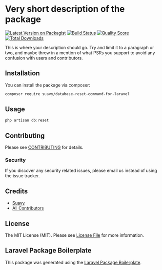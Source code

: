 # Very short description of the package

[![Latest Version on Packagist](https://img.shields.io/packagist/v/suavy/database-reset-command-for-laravel.svg?style=flat-square)](https://packagist.org/packages/suavy/database-reset-command-for-laravel)
[![Build Status](https://img.shields.io/travis/suavy/database-reset-command-for-laravel/master.svg?style=flat-square)](https://travis-ci.org/suavy/database-reset-command-for-laravel)
[![Quality Score](https://img.shields.io/scrutinizer/g/suavy/database-reset-command-for-laravel.svg?style=flat-square)](https://scrutinizer-ci.com/g/suavy/database-reset-command-for-laravel)
[![Total Downloads](https://img.shields.io/packagist/dt/suavy/database-reset-command-for-laravel.svg?style=flat-square)](https://packagist.org/packages/suavy/database-reset-command-for-laravel)

This is where your description should go. Try and limit it to a paragraph or two, and maybe throw in a mention of what PSRs you support to avoid any confusion with users and contributors.

## Installation

You can install the package via composer:

``` bash
composer require suavy/database-reset-command-for-laravel
```

## Usage

``` bash
php artisan db:reset
```

## Contributing

Please see [CONTRIBUTING](CONTRIBUTING.md) for details.

### Security

If you discover any security related issues, please email us instead of using the issue tracker.

## Credits

- [Suavy](https://github.com/suavy)
- [All Contributors](../../contributors)

## License

The MIT License (MIT). Please see [License File](LICENSE.md) for more information.

## Laravel Package Boilerplate

This package was generated using the [Laravel Package Boilerplate](https://laravelpackageboilerplate.com).
